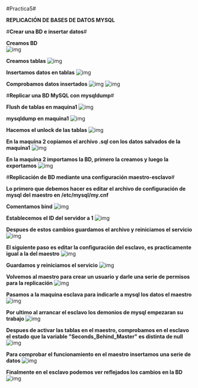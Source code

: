 ﻿#Practica5#

**REPLICACIÓN DE BASES DE DATOS MYSQL**

#**Crear una BD e insertar datos**#

**Creamos BD**  
![img](https://github.com/MiguelGonzalezAguilera/swap1516/blob/master/imagenes/practica5/create.PNG)

**Creamos tablas**
![img](https://github.com/MiguelGonzalezAguilera/swap1516/blob/master/imagenes/practica5/table.PNG)

**Insertamos datos en tablas**
![img](https://github.com/MiguelGonzalezAguilera/swap1516/blob/master/imagenes/practica5/insert.PNG)

**Comprobamos datos insertados**
![img](https://github.com/MiguelGonzalezAguilera/swap1516/blob/master/imagenes/practica5/describe.PNG)
![img](https://github.com/MiguelGonzalezAguilera/swap1516/blob/master/imagenes/practica5/.PNG)

#**Replicar una BD MySQL con mysqldump**#

**Flush de tablas en maquina1**
![img](https://github.com/MiguelGonzalezAguilera/swap1516/blob/master/imagenes/practica5/flush.PNG)

**mysqldump en maquina1**
![img](https://github.com/MiguelGonzalezAguilera/swap1516/blob/master/imagenes/practica5/mysqldump.PNG)

**Hacemos el unlock de las tablas**
![img](https://github.com/MiguelGonzalezAguilera/swap1516/blob/master/imagenes/practica5/unlock.PNG)

**En la maquina 2 copiamos el archivo .sql con los datos salvados de la maquina1**
![img](https://github.com/MiguelGonzalezAguilera/swap1516/blob/master/imagenes/practica5/scp.PNG)

**En la maquina 2 importamos la BD, primero la creamos y luego la exportamos**
![img](https://github.com/MiguelGonzalezAguilera/swap1516/blob/master/imagenes/practica5/bd2.PNG)


#**Replicación de BD mediante una configuración maestro-esclavo**#

**Lo primero que debemos hacer es editar el archivo de configuración de mysql del maestro en /etc/mysql/my.cnf**

**Comentamos bind**
![img](https://github.com/MiguelGonzalezAguilera/swap1516/blob/master/imagenes/practica5/comentarbind.PNG)

**Establecemos el ID del servidor a 1**
![img](https://github.com/MiguelGonzalezAguilera/swap1516/blob/master/imagenes/practica5/serverid1.PNG)

**Despues de estos cambios guardamos el archivo y reiniciamos el servicio**
![img](https://github.com/MiguelGonzalezAguilera/swap1516/blob/master/imagenes/practica5/restartmysql.PNG)

**El siguiente paso es editar la configuración del esclavo, es practicamente igual a la del maestro**
![img](https://github.com/MiguelGonzalezAguilera/swap1516/blob/master/imagenes/practica5/id2.PNG)

**Guardamos y reiniciamos el servicio**
![img](https://github.com/MiguelGonzalezAguilera/swap1516/blob/master/imagenes/practica5/restartmysql2.PNG)

**Volvemos al maestro para crear un usuario y darle una serie de permisos para la replicación**
![img](https://github.com/MiguelGonzalezAguilera/swap1516/blob/master/imagenes/practica5/ordenenes2.PNG)

**Pasamos a la maquina esclava para indicarle a mysql los datos el maestro**
![img](https://github.com/MiguelGonzalezAguilera/swap1516/blob/master/imagenes/practica5/ordenmaestro.PNG)

**Por ultimo al arrancar el esclavo los demonios de mysql empezaran su trabajo**
![img](https://github.com/MiguelGonzalezAguilera/swap1516/blob/master/imagenes/practica5/master_slave.PNG)

**Despues de activar las tablas en el maestro, comprobamos en el esclavo el estado que la variable "Seconds_Behind_Master" es distinta de null**
![img](https://github.com/MiguelGonzalezAguilera/swap1516/blob/master/imagenes/practica5/status.PNG)

**Para comprobar el funcionamiento en el maestro insertamos una serie de datos**
![img](https://github.com/MiguelGonzalezAguilera/swap1516/blob/master/imagenes/practica5/query1.PNG)

**Finalmente en el esclavo podemos ver reflejados los cambios en la BD**
![img](https://github.com/MiguelGonzalezAguilera/swap1516/blob/master/imagenes/practica5/query2.PNG)